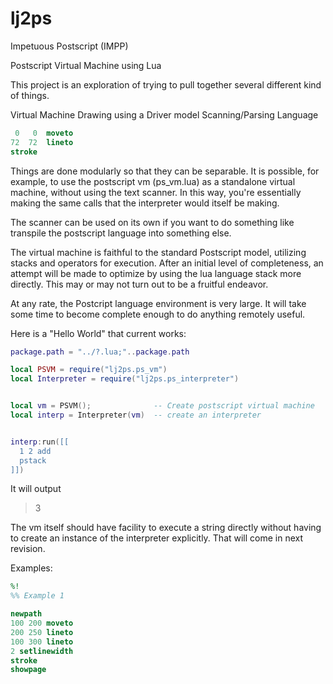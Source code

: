 # lj2ps
Impetuous Postscript (IMPP)

Postscript Virtual Machine using Lua

This project is an exploration of trying to pull together several different kind of things.

  Virtual Machine
  Drawing using a Driver model
  Scanning/Parsing Language

```Postscript
 0   0  moveto
72  72  lineto
stroke
```

Things are done modularly so that they can be separable.  It is possible, for example, to use the postscript vm (ps_vm.lua) as a standalone virtual machine, without using the text scanner.  In this way, you're essentially making the same calls that the interpreter would itself be making.

The scanner can be used on its own if you want to do something like transpile the postscript language into something else.

The virtual machine is faithful to the standard Postscript model, utilizing stacks and operators for execution.  After an initial level of completeness, an attempt will be made to optimize by using the lua language stack more directly.  This may or may not turn out to be a fruitful endeavor.

At any rate, the Postcript language environment is very large.  It will take some time to become complete enough to do anything remotely useful.


Here is a "Hello World" that current works:

```lua
package.path = "../?.lua;"..package.path

local PSVM = require("lj2ps.ps_vm")
local Interpreter = require("lj2ps.ps_interpreter")


local vm = PSVM();              -- Create postscript virtual machine
local interp = Interpreter(vm)  -- create an interpreter


interp:run([[
  1 2 add 
  pstack
]])

```

It will output

> 3

The vm itself should have facility to execute a string directly without having to create an instance of the interpreter explicitly.  That will come in next revision.

Examples:
```Postscript
%!
%% Example 1

newpath
100 200 moveto
200 250 lineto
100 300 lineto
2 setlinewidth
stroke
showpage
```
